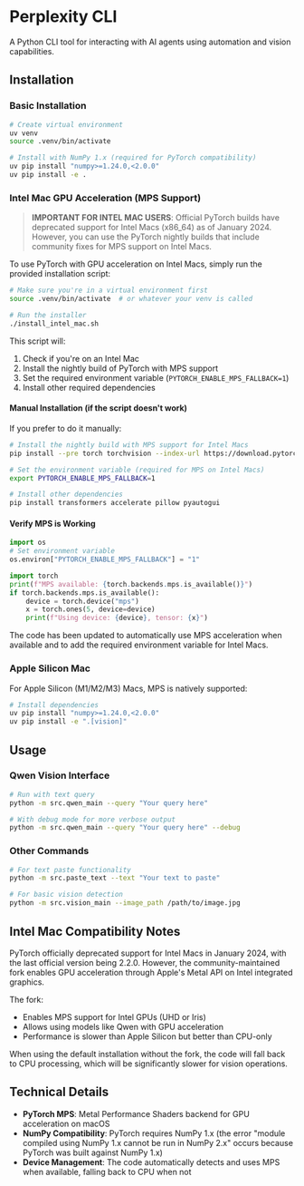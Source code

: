 # Perplexity CLI

A Python CLI tool for interacting with AI agents using automation and vision capabilities.

## Installation

### Basic Installation

```bash
# Create virtual environment
uv venv
source .venv/bin/activate

# Install with NumPy 1.x (required for PyTorch compatibility)
uv pip install "numpy>=1.24.0,<2.0.0"
uv pip install -e .
```

### Intel Mac GPU Acceleration (MPS Support)

> **IMPORTANT FOR INTEL MAC USERS**: Official PyTorch builds have deprecated support for Intel Macs (x86_64) as of January 2024. However, you can use the PyTorch nightly builds that include community fixes for MPS support on Intel Macs.

To use PyTorch with GPU acceleration on Intel Macs, simply run the provided installation script:

```bash
# Make sure you're in a virtual environment first
source .venv/bin/activate  # or whatever your venv is called

# Run the installer
./install_intel_mac.sh
```

This script will:
1. Check if you're on an Intel Mac
2. Install the nightly build of PyTorch with MPS support
3. Set the required environment variable (`PYTORCH_ENABLE_MPS_FALLBACK=1`)
4. Install other required dependencies

#### Manual Installation (if the script doesn't work)

If you prefer to do it manually:

```bash
# Install the nightly build with MPS support for Intel Macs
pip install --pre torch torchvision --index-url https://download.pytorch.org/whl/nightly/cpu

# Set the environment variable (required for MPS on Intel Macs)
export PYTORCH_ENABLE_MPS_FALLBACK=1

# Install other dependencies
pip install transformers accelerate pillow pyautogui
```

#### Verify MPS is Working

```python
import os
# Set environment variable
os.environ["PYTORCH_ENABLE_MPS_FALLBACK"] = "1"  

import torch
print(f"MPS available: {torch.backends.mps.is_available()}")
if torch.backends.mps.is_available():
    device = torch.device("mps")
    x = torch.ones(5, device=device)
    print(f"Using device: {device}, tensor: {x}")
```

The code has been updated to automatically use MPS acceleration when available and to add the required environment variable for Intel Macs.

### Apple Silicon Mac

For Apple Silicon (M1/M2/M3) Macs, MPS is natively supported:

```bash
# Install dependencies
uv pip install "numpy>=1.24.0,<2.0.0"
uv pip install -e ".[vision]"
```

## Usage

### Qwen Vision Interface

```bash
# Run with text query
python -m src.qwen_main --query "Your query here"

# With debug mode for more verbose output
python -m src.qwen_main --query "Your query here" --debug
```

### Other Commands

```bash
# For text paste functionality
python -m src.paste_text --text "Your text to paste"

# For basic vision detection
python -m src.vision_main --image_path /path/to/image.jpg
```

## Intel Mac Compatibility Notes

PyTorch officially deprecated support for Intel Macs in January 2024, with the last official version being 2.2.0. However, the community-maintained fork enables GPU acceleration through Apple's Metal API on Intel integrated graphics.

The fork:
- Enables MPS support for Intel GPUs (UHD or Iris)
- Allows using models like Qwen with GPU acceleration
- Performance is slower than Apple Silicon but better than CPU-only

When using the default installation without the fork, the code will fall back to CPU processing, which will be significantly slower for vision operations.

## Technical Details

- **PyTorch MPS**: Metal Performance Shaders backend for GPU acceleration on macOS
- **NumPy Compatibility**: PyTorch requires NumPy 1.x (the error "module compiled using NumPy 1.x cannot be run in NumPy 2.x" occurs because PyTorch was built against NumPy 1.x)
- **Device Management**: The code automatically detects and uses MPS when available, falling back to CPU when not
